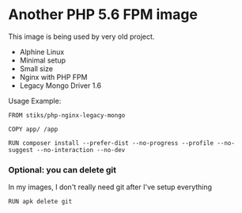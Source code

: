 # Another PHP 5.6 FPM image

This image is being used by very old project.

* Alphine Linux
* Minimal setup
* Small size
* Nginx with PHP FPM
* Legacy Mongo Driver 1.6

Usage Example:
```
FROM stiks/php-nginx-legacy-mongo

COPY app/ /app

RUN composer install --prefer-dist --no-progress --profile --no-suggest --no-interaction --no-dev
```
### Optional:  you can delete git

In my images, I don't really need git after I've setup everything

```
RUN apk delete git
```
